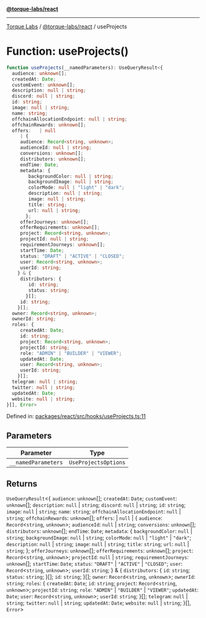 [**@torque-labs/react**](../../../@torque-labs/react/README.md)

***

[Torque Labs](../../../README.md) / [@torque-labs/react](../README.md) / useProjects

# Function: useProjects()

```ts
function useProjects(__namedParameters): UseQueryResult<{
  audience: unknown[];
  createdAt: Date;
  customEvent: unknown[];
  description: null | string;
  discord: null | string;
  id: string;
  image: null | string;
  name: string;
  offchainAllocationEndpoint: null | string;
  offchainRewards: unknown[];
  offers:   | null
     | {
     audience: Record<string, unknown>;
     audienceId: null | string;
     conversions: unknown[];
     distributors: unknown[];
     endTime: Date;
     metadata: {
        backgroundColor: null | string;
        backgroundImage: null | string;
        colorMode: null | "light" | "dark";
        description: null | string;
        image: null | string;
        title: string;
        url: null | string;
       };
     offerJourneys: unknown[];
     offerRequirements: unknown[];
     project: Record<string, unknown>;
     projectId: null | string;
     requirementJourneys: unknown[];
     startTime: Date;
     status: "DRAFT" | "ACTIVE" | "CLOSED";
     user: Record<string, unknown>;
     userId: string;
    } & {
     distributors: {
        id: string;
        status: string;
       }[];
     id: string;
    }[];
  owner: Record<string, unknown>;
  ownerId: string;
  roles: {
     createdAt: Date;
     id: string;
     project: Record<string, unknown>;
     projectId: string;
     role: "ADMIN" | "BUILDER" | "VIEWER";
     updatedAt: Date;
     user: Record<string, unknown>;
     userId: string;
    }[];
  telegram: null | string;
  twitter: null | string;
  updatedAt: Date;
  website: null | string;
}[], Error>
```

Defined in: [packages/react/src/hooks/useProjects.ts:11](https://github.com/torque-labs/monorepo/blob/9238a1f6167cf2d739205996110f18c02ed8a04f/packages/react/src/hooks/useProjects.ts#L11)

## Parameters

| Parameter | Type |
| ------ | ------ |
| `__namedParameters` | `UseProjectsOptions` |

## Returns

`UseQueryResult`\<\{
  `audience`: `unknown`[];
  `createdAt`: `Date`;
  `customEvent`: `unknown`[];
  `description`: `null` \| `string`;
  `discord`: `null` \| `string`;
  `id`: `string`;
  `image`: `null` \| `string`;
  `name`: `string`;
  `offchainAllocationEndpoint`: `null` \| `string`;
  `offchainRewards`: `unknown`[];
  `offers`:   \| `null`
     \| \{
     `audience`: `Record`\<`string`, `unknown`\>;
     `audienceId`: `null` \| `string`;
     `conversions`: `unknown`[];
     `distributors`: `unknown`[];
     `endTime`: `Date`;
     `metadata`: \{
        `backgroundColor`: `null` \| `string`;
        `backgroundImage`: `null` \| `string`;
        `colorMode`: `null` \| `"light"` \| `"dark"`;
        `description`: `null` \| `string`;
        `image`: `null` \| `string`;
        `title`: `string`;
        `url`: `null` \| `string`;
       \};
     `offerJourneys`: `unknown`[];
     `offerRequirements`: `unknown`[];
     `project`: `Record`\<`string`, `unknown`\>;
     `projectId`: `null` \| `string`;
     `requirementJourneys`: `unknown`[];
     `startTime`: `Date`;
     `status`: `"DRAFT"` \| `"ACTIVE"` \| `"CLOSED"`;
     `user`: `Record`\<`string`, `unknown`\>;
     `userId`: `string`;
    \} & \{
     `distributors`: \{
        `id`: `string`;
        `status`: `string`;
       \}[];
     `id`: `string`;
    \}[];
  `owner`: `Record`\<`string`, `unknown`\>;
  `ownerId`: `string`;
  `roles`: \{
     `createdAt`: `Date`;
     `id`: `string`;
     `project`: `Record`\<`string`, `unknown`\>;
     `projectId`: `string`;
     `role`: `"ADMIN"` \| `"BUILDER"` \| `"VIEWER"`;
     `updatedAt`: `Date`;
     `user`: `Record`\<`string`, `unknown`\>;
     `userId`: `string`;
    \}[];
  `telegram`: `null` \| `string`;
  `twitter`: `null` \| `string`;
  `updatedAt`: `Date`;
  `website`: `null` \| `string`;
 \}[], `Error`\>
